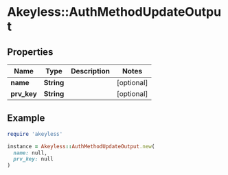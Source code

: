 # Akeyless::AuthMethodUpdateOutput

## Properties

| Name | Type | Description | Notes |
| ---- | ---- | ----------- | ----- |
| **name** | **String** |  | [optional] |
| **prv_key** | **String** |  | [optional] |

## Example

```ruby
require 'akeyless'

instance = Akeyless::AuthMethodUpdateOutput.new(
  name: null,
  prv_key: null
)
```

